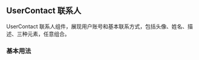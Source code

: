 <div class="demo-header">
<p class="overviewicon">
  <span class="wapi-form-usercontact"/>
</p>

## UserContact 联系人

<nova-uxlink widget-name="UserContact"></nova-uxlink>

UserContact 联系人组件，展现用户账号和基本联系方式，包括头像、姓名、描述、三种元素，任意组合。
</div>

### 基本用法

<nova-demo-view link="user-contact/basic-usage.vue"></nova-demo-view>

<br>

<nova-attributes link="user-contact"></nova-attributes>
